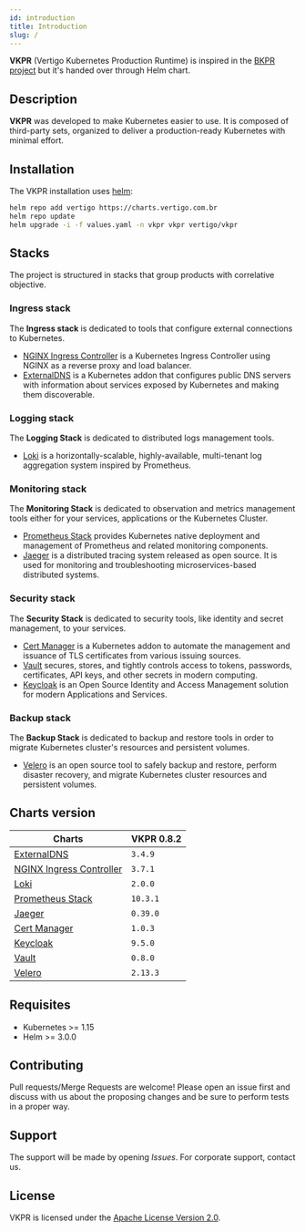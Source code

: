```yaml
---
id: introduction
title: Introduction
slug: /
---
```


**VKPR** (Vertigo Kubernetes Production Runtime) is inspired in the [BKPR project](https://github.com/bitnami/kube-prod-runtime) but it's handed over through Helm chart.

## Description

**VKPR** was developed to make Kubernetes easier to use. It is composed of third-party sets, organized to deliver a production-ready Kubernetes with minimal effort.

## Installation

The VKPR installation uses [helm](https://helm.sh/):

```sh
helm repo add vertigo https://charts.vertigo.com.br
helm repo update
helm upgrade -i -f values.yaml -n vkpr vkpr vertigo/vkpr
```

## Stacks

The project is structured in stacks that group products with correlative objective.

### Ingress stack
  
The **Ingress stack** is dedicated to tools that configure external connections to Kubernetes.

- [NGINX Ingress Controller](/docs/stacks#nginx-ingress-controller) is a Kubernetes Ingress Controller using NGINX as a reverse proxy and load balancer.
- [ExternalDNS](/docs/stacks#externaldns) is a Kubernetes addon that configures public DNS servers with information about services exposed by Kubernetes and making them discoverable.

### Logging stack

The **Logging Stack** is dedicated to distributed logs management tools.

- [Loki](/docs/stacks#loki) is a horizontally-scalable, highly-available, multi-tenant log aggregation system inspired by Prometheus.

### Monitoring stack

The **Monitoring Stack** is dedicated to observation and metrics management tools either for your services, applications or the Kubernetes Cluster.

- [Prometheus Stack](/docs/stacks#prometheus-operator) provides Kubernetes native deployment and management of Prometheus and related monitoring components.
- [Jaeger](/docs/stacks#jaeger) is a distributed tracing system released as open source. It is used for monitoring and troubleshooting microservices-based distributed systems.

### Security stack

The **Security Stack** is dedicated to security tools, like identity and secret management, to your services.

- [Cert Manager](/docs/stacks#cert-manager) is a Kubernetes addon to automate the management and issuance of TLS certificates from various issuing sources.
- [Vault](/docs/stacks#vault) secures, stores, and tightly controls access to tokens, passwords, certificates, API keys, and other secrets in modern computing. 
- [Keycloak](/docs/stacks#keycloak) is an Open Source Identity and Access Management solution for modern Applications and Services.

### Backup stack

The **Backup Stack** is dedicated to backup and restore tools in order to migrate Kubernetes cluster's resources and persistent volumes.

- [Velero](/docs/stacks#velero) is an open source tool to safely backup and restore, perform disaster recovery, and migrate Kubernetes cluster resources and persistent volumes.

## Charts version

|                              Charts                               | VKPR 0.8.2 |
|-------------------------------------------------------------------|------------|
| [ExternalDNS](/docs/stacks#externaldns)                           |  `3.4.9`   |
| [NGINX Ingress Controller](/docs/stacks#nginx-ingress-controller) |  `3.7.1`   |
| [Loki](/docs/stacks#loki)                                         |  `2.0.0`   |
| [Prometheus Stack](/docs/stacks#prometheus-stack)                 |  `10.3.1`  |
| [Jaeger](/docs/stacks#jaeger)                                     |  `0.39.0`  |
| [Cert Manager](/docs/stacks#cert-manager)                         |  `1.0.3`   |
| [Keycloak](/docs/stacks#keycloak)                                 |  `9.5.0`   |
| [Vault](/docs/stacks#vault)                                       |  `0.8.0`   |
| [Velero](/docs/stacks#velero)                                     |  `2.13.3`  |

## Requisites

- Kubernetes >= 1.15
- Helm >= 3.0.0

## Contributing

Pull requests/Merge Requests are welcome! Please open an issue first and discuss with us about the proposing changes and be sure to perform tests in a proper way.

## Support

The support will be made by opening *Issues*. 
For corporate support, contact us.

## License

VKPR is licensed under the [Apache License Version 2.0](https://github.com/vertigobr/vkpr/blob/master/LICENSE).

